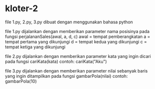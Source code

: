 # kloter-2

file 1.py, 2.py, 3.py dibuat dengan menggunakan bahasa python

file 1.py 
  dijalankan dengan memberikan parameter nama posisinya pada fungsi perjalananSales(awal, a, d, c)
  awal = tempat pemberangkatan
  a = tempat pertama yang dikunjungi
  d = tempat kedua yang dikunjungi
  c = tempat ketiga yang dikunjungi
  
file 2.py
  dijalankan dengan memberikan parameter kata yang ingin dicari pada fungsi cariKata(kata)
  contoh:
    cariKata("Aku")
    
file 3.py 
  dijalankan dengan memberikan parameter nilai sebanyak baris yang ingin ditampilkan pada fungsi gambarPola(nilai)
  contoh:
    gambarPola(10)
